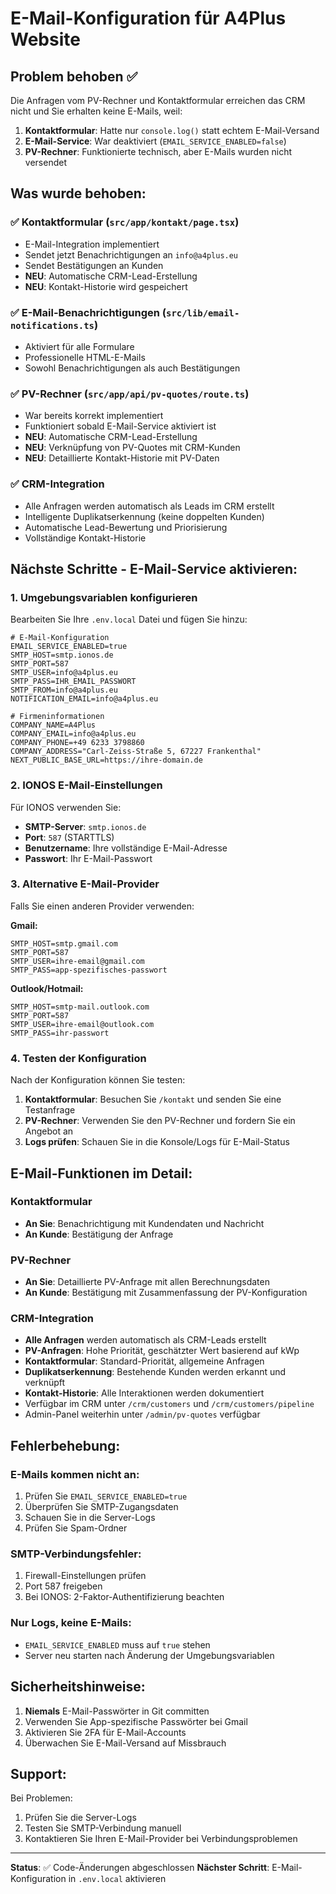 # E-Mail-Konfiguration für A4Plus Website

## Problem behoben ✅

Die Anfragen vom PV-Rechner und Kontaktformular erreichen das CRM nicht und Sie erhalten keine E-Mails, weil:

1. **Kontaktformular**: Hatte nur `console.log()` statt echtem E-Mail-Versand
2. **E-Mail-Service**: War deaktiviert (`EMAIL_SERVICE_ENABLED=false`)
3. **PV-Rechner**: Funktionierte technisch, aber E-Mails wurden nicht versendet

## Was wurde behoben:

### ✅ Kontaktformular (`src/app/kontakt/page.tsx`)
- E-Mail-Integration implementiert
- Sendet jetzt Benachrichtigungen an `info@a4plus.eu`
- Sendet Bestätigungen an Kunden
- **NEU**: Automatische CRM-Lead-Erstellung
- **NEU**: Kontakt-Historie wird gespeichert

### ✅ E-Mail-Benachrichtigungen (`src/lib/email-notifications.ts`)
- Aktiviert für alle Formulare
- Professionelle HTML-E-Mails
- Sowohl Benachrichtigungen als auch Bestätigungen

### ✅ PV-Rechner (`src/app/api/pv-quotes/route.ts`)
- War bereits korrekt implementiert
- Funktioniert sobald E-Mail-Service aktiviert ist
- **NEU**: Automatische CRM-Lead-Erstellung
- **NEU**: Verknüpfung von PV-Quotes mit CRM-Kunden
- **NEU**: Detaillierte Kontakt-Historie mit PV-Daten

### ✅ CRM-Integration
- Alle Anfragen werden automatisch als Leads im CRM erstellt
- Intelligente Duplikatserkennung (keine doppelten Kunden)
- Automatische Lead-Bewertung und Priorisierung
- Vollständige Kontakt-Historie

## Nächste Schritte - E-Mail-Service aktivieren:

### 1. Umgebungsvariablen konfigurieren

Bearbeiten Sie Ihre `.env.local` Datei und fügen Sie hinzu:

```env
# E-Mail-Konfiguration
EMAIL_SERVICE_ENABLED=true
SMTP_HOST=smtp.ionos.de
SMTP_PORT=587
SMTP_USER=info@a4plus.eu
SMTP_PASS=IHR_EMAIL_PASSWORT
SMTP_FROM=info@a4plus.eu
NOTIFICATION_EMAIL=info@a4plus.eu

# Firmeninformationen
COMPANY_NAME=A4Plus
COMPANY_EMAIL=info@a4plus.eu
COMPANY_PHONE=+49 6233 3798860
COMPANY_ADDRESS="Carl-Zeiss-Straße 5, 67227 Frankenthal"
NEXT_PUBLIC_BASE_URL=https://ihre-domain.de
```

### 2. IONOS E-Mail-Einstellungen

Für IONOS verwenden Sie:
- **SMTP-Server**: `smtp.ionos.de`
- **Port**: `587` (STARTTLS)
- **Benutzername**: Ihre vollständige E-Mail-Adresse
- **Passwort**: Ihr E-Mail-Passwort

### 3. Alternative E-Mail-Provider

Falls Sie einen anderen Provider verwenden:

**Gmail:**
```env
SMTP_HOST=smtp.gmail.com
SMTP_PORT=587
SMTP_USER=ihre-email@gmail.com
SMTP_PASS=app-spezifisches-passwort
```

**Outlook/Hotmail:**
```env
SMTP_HOST=smtp-mail.outlook.com
SMTP_PORT=587
SMTP_USER=ihre-email@outlook.com
SMTP_PASS=ihr-passwort
```

### 4. Testen der Konfiguration

Nach der Konfiguration können Sie testen:

1. **Kontaktformular**: Besuchen Sie `/kontakt` und senden Sie eine Testanfrage
2. **PV-Rechner**: Verwenden Sie den PV-Rechner und fordern Sie ein Angebot an
3. **Logs prüfen**: Schauen Sie in die Konsole/Logs für E-Mail-Status

## E-Mail-Funktionen im Detail:

### Kontaktformular
- **An Sie**: Benachrichtigung mit Kundendaten und Nachricht
- **An Kunde**: Bestätigung der Anfrage

### PV-Rechner
- **An Sie**: Detaillierte PV-Anfrage mit allen Berechnungsdaten
- **An Kunde**: Bestätigung mit Zusammenfassung der PV-Konfiguration

### CRM-Integration
- **Alle Anfragen** werden automatisch als CRM-Leads erstellt
- **PV-Anfragen**: Hohe Priorität, geschätzter Wert basierend auf kWp
- **Kontaktformular**: Standard-Priorität, allgemeine Anfragen
- **Duplikatserkennung**: Bestehende Kunden werden erkannt und verknüpft
- **Kontakt-Historie**: Alle Interaktionen werden dokumentiert
- Verfügbar im CRM unter `/crm/customers` und `/crm/customers/pipeline`
- Admin-Panel weiterhin unter `/admin/pv-quotes` verfügbar

## Fehlerbehebung:

### E-Mails kommen nicht an:
1. Prüfen Sie `EMAIL_SERVICE_ENABLED=true`
2. Überprüfen Sie SMTP-Zugangsdaten
3. Schauen Sie in die Server-Logs
4. Prüfen Sie Spam-Ordner

### SMTP-Verbindungsfehler:
1. Firewall-Einstellungen prüfen
2. Port 587 freigeben
3. Bei IONOS: 2-Faktor-Authentifizierung beachten

### Nur Logs, keine E-Mails:
- `EMAIL_SERVICE_ENABLED` muss auf `true` stehen
- Server neu starten nach Änderung der Umgebungsvariablen

## Sicherheitshinweise:

1. **Niemals** E-Mail-Passwörter in Git committen
2. Verwenden Sie App-spezifische Passwörter bei Gmail
3. Aktivieren Sie 2FA für E-Mail-Accounts
4. Überwachen Sie E-Mail-Versand auf Missbrauch

## Support:

Bei Problemen:
1. Prüfen Sie die Server-Logs
2. Testen Sie SMTP-Verbindung manuell
3. Kontaktieren Sie Ihren E-Mail-Provider bei Verbindungsproblemen

---

**Status**: ✅ Code-Änderungen abgeschlossen
**Nächster Schritt**: E-Mail-Konfiguration in `.env.local` aktivieren
